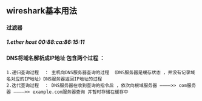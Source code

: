 ## wireshark基本用法
#### 过滤器
##### 1.ether host 00:88:ca:86:15:11 
#### DNS将域名解析成IP地址 包含两个过程 ：
```
1.递归查询过程  ： 主机向DNS服务器查询的过程 （DNS服务器是缓存状态 ，并没有记录域名对应的IP地址）DNS服务器返回IP地址的过程
2.迭代查询过程  ： DNS服务器在收到查询的指令后 ，依次向根域服务器 ————>> com服务器 ————>> example.com服务器查询 并暂时存储在缓存中 
```
